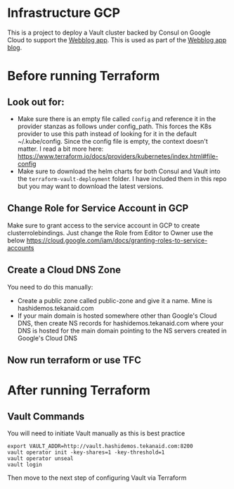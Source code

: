 # Infrastructure GCP

This is a project to deploy a Vault cluster backed by Consul on Google Cloud to support the [Webblog app](https://gitlab.com/public-projects3/web-blog-demo). This is used as part of the [Webblog app blog](https://tekanaid.com/webblog-app-infrastructure-as-code/).

# Before running Terraform

## Look out for:
- Make sure there is an empty file called `config` and reference it in the provider stanzas as follows under config_path. This forces the K8s provider to use this path instead of looking for it in the default ~/.kube/config. Since the config file is empty, the context doesn't matter. I read a bit more here:  https://www.terraform.io/docs/providers/kubernetes/index.html#file-config
- Make sure to download the helm charts for both Consul and Vault into the `terraform-vault-deployment` folder. I have included them in this repo but you may want to download the latest versions. 

## Change Role for Service Account in GCP
Make sure to grant access to the service account in GCP to create clusterrolebindings. Just change the Role from Editor to Owner use the below
https://cloud.google.com/iam/docs/granting-roles-to-service-accounts

## Create a Cloud DNS Zone
You need to do this manually:
- Create a public zone called public-zone and give it a name. Mine is hashidemos.tekanaid.com
- If your main domain is hosted somewhere other than Google's Cloud DNS, then create NS records for hashidemos.tekanaid.com where your DNS is hosted for the main domain pointing to the NS servers created in Google's Cloud DNS

## Now run terraform or use TFC

# After running Terraform

## Vault Commands

You will need to initiate Vault manually as this is best practice

```shell
export VAULT_ADDR=http://vault.hashidemos.tekanaid.com:8200
vault operator init -key-shares=1 -key-threshold=1
vault operator unseal
vault login
```

Then move to the next step of configuring Vault via Terraform